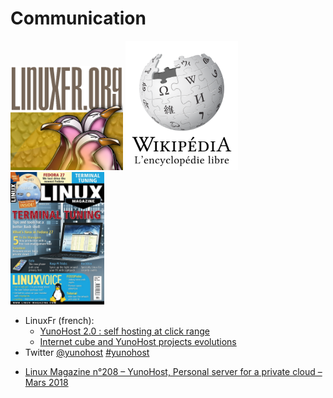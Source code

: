 # Communication
<a href="https://linuxfr.org/news/yunohost-2-0-l-auto-hebergement-a-portee-de-clic"><img src="/images/Linuxfr.png" width=180></a>
<a href="https://en.wikipedia.org/wiki/YunoHost"><img src="/images/Wikipedia-logo-v2-fr.svg" width=180></a>
<a href="http://www.linux-magazine.com/Issues/2018/208/YunoHost"><img src="/images/linux-magazine-208.jpg" width=150 /></a>
* LinuxFr (french):
  - [YunoHost 2.0 : self hosting at click range](https://linuxfr.org/news/yunohost-2-0-l-auto-hebergement-a-portee-de-clic)
  - [Internet cube and YunoHost projects evolutions](https://linuxfr.org/news/evolutions-des-projets-la-brique-internet-et-yunohost-des-versions-2-2-2-4-et-2-5)
* Twitter [@yunohost](https://twitter.com/yunohost) [#yunohost](https://twitter.com/hashtag/yunohost?src=hash)
- [Linux Magazine n°208 – YunoHost, Personal server for a private cloud – Mars 2018](http://www.linux-magazine.com/Issues/2018/208/YunoHost)
